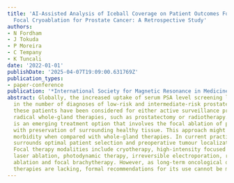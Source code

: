 ```yaml
---
title: 'AI-Assisted Analysis of Iceball Coverage on Patient Outcomes Following MR-guided
  Focal Cryoablation for Prostate Cancer: A Retrospective Study'
authors:
- N Fordham
- J Tokuda
- P Moreira
- C Tempany
- K Tuncali
date: '2022-01-01'
publishDate: '2025-04-07T19:09:00.631769Z'
publication_types:
- paper-conference
publication: '*International Society for Magnetic Resonance in Medicine Annual Meeting*'
abstract: Globally, the increased uptake of serum PSA level screening led to an increase
  in the number of diagnoses of low-risk and intermediate-risk prostate cancer. Traditionally,
  these patients have been considered for either active surveillance programmes or
  radical whole-gland therapies, such as prostatectomy or radiotherapy. Focal therapy
  is an emerging treatment option that involves the focal ablation of prostate cancer
  with preservation of surrounding healthy tissue. This approach might result in reduced
  morbidity when compared with whole-gland therapies. In current practice, much controversy
  surrounds optimal patient selection and preoperative tumour localization strategies.
  Focal therapy modalities include cryotherapy, high-intensity focused ultrasound,
  laser ablation, photodynamic therapy, irreversible electroporation, radiofrequency
  ablation and focal brachytherapy. However, as long-term oncological data for focal
  therapies are lacking, formal recommendations for its use cannot be made.
---
```

